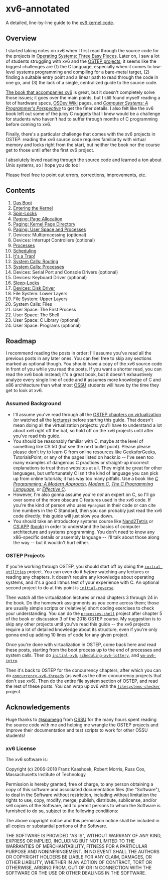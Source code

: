 # xv6-annotated

A detailed, line-by-line guide to the [xv6 kernel code](https://github.com/mit-pdos/xv6-public).

## Overview

I started taking notes on xv6 when I first read through the source code for the
projects in
[Operating Systems: Three Easy Pieces](https://pages.cs.wisc.edu/~remzi/OSTEP/).
Later on, I saw a lot of students struggling with xv6 and the
[OSTEP projects](https://github.com/remzi-arpacidusseau/ostep-projects/);
it seems like the biggest challenges are (1) the C language, especially when it
comes to low-level systems programming and compiling for a bare-metal target,
(2) finding a suitable entry point and a linear path to read through the code in
one go, and (3) the lack of a single, centralized guide to the source code.

[The book that accompanies xv6](https://pdos.csail.mit.edu/6.828/2018/xv6/book-rev11.pdf)
is great, but it doesn't completely solve those issues; it goes over the main
points, but I still found myself reading a lot of hardware specs,
[OSDev Wiki](https://wiki.osdev.org/) pages, and [*Computer Systems: A Programmer's
Perspective*](https://csapp.cs.cmu.edu/3e/home.html) to get the finer details. I
also felt like the xv6 book left out some of the juicy C nuggets that I knew
would be a challenge for students who haven't had to suffer through months of C
programming before coming to xv6.

Finally, there's a particular challenge that comes with the xv6 projects in
OSTEP: reading the xv6 source code requires familiarity with virtual memory and
locks right from the start, but neither the book nor the course get to those
until after the first xv6 project.

I absolutely loved reading through the source code and learned a ton about Unix
systems, so I hope you do too!

Please freel free to point out errors, corrections, improvements, etc.

## Contents

1. [Das Boot](boot.md)
2. [Entering the Kernel](entry.md)
3. [Spin-Locks](spin_locks.md)
4. [Paging: Page Allocation](page_allocation.md)
5. [Paging: Kernel Page Directory](paging_kernel.md)
6. [Paging: User Space and Processes](paging_user.md)
7. Devices: Multiprocessing (optional)
8. Devices: Interrupt Controllers (optional)
9. [Processes](processes.md)
10. [Scheduling](scheduling.md)
11. [It's a Trap!](traps.md)
12. [System Calls: Routing](syscalls_routing.md)
13. [System Calls: Processes](syscalls_processes.md)
14. Devices: Serial Port and Console Drivers (optional)
15. Devices: Keyboard Driver (optional)
16. [Sleep-Locks](sleep_locks.md)
17. [Devices: Disk Driver](disk.md)
18. File System: Lower Layers
19. File System: Upper Layers
20. System Calls: Files
21. User Space: The First Process
22. User Space: The Shell
23. User Space: C Library (optional)
24. User Space: Programs (optional)

## Roadmap

I recommend reading the posts in order; I'll assume you've read all the previous
posts in any later ones. You can feel free to skip any sections marked as
optional though. You should have a copy of the xv6 source code in front of you
while you read the posts. If you want a shorter read, you can read the xv6 book
instead; it's a great book, but it doesn't exhaustively analyze every single
line of code and it assumes more knowledge of C and x86 architecture than what
most [OSSU](https://github.com/ossu/computer-science/) students will have by the
time they get to look at xv6.

### Assumed Background

* I'll assume you've read through all the [OSTEP chapters on virtualization](https://pages.cs.wisc.edu/~remzi/OSTEP/#book-chapters) (or watched all the [lectures](https://pages.cs.wisc.edu/~remzi/Classes/537/Spring2018/Discussion/videos.html)) before starting this guide. That doesn't mean doing all the virtualization projects: you'll have to understand a lot about xv6 right off the bat, so hold off on the xv6 projects until after you've read this guide.
* You should be reasonably familiar with C, maybe at the level of something like CS 50 (but see the next bullet point). Please please please don't try to learn C from online resources like GeeksforGeeks, TutorialsPoint, or any of the pages listed on hackr.io -- I've seen too many examples of dangerous C practices or straight-up incorrect explanations to trust those websites at all. They might be great for other languages, but unfortunately C isn't the kind of language you can pick up from online tutorials; it has way too many pitfalls. Use a book like [*C Programming: A Modern Approach*](http://www.knking.com/books/c2/), [*Modern C*](https://modernc.gforge.inria.fr), [*The C Programming Language*](https://en.wikipedia.org/wiki/The_C_Programming_Language), or [*Effective C*](https://nostarch.com/Effective_C).
* However, I'm also gonna assume you're *not* an expert on C, so I'll go over some of the more obscure C features used in the xv6 code. If you're the kind of person who uses `#pragma`s in their code or can cite line numbers in the C Standard, then you can probably just read the xv6 code directly; this guide will just slow you down.
* You should take an introductory systems course like [Nand2Tetris](https://www.nand2tetris.org/) or [CS:APP](https://www.cs.cmu.edu/afs/cs.cmu.edu/academic/class/15213-f15/www/schedule.html) [(book)](https://csapp.cs.cmu.edu/3e/home.html) in order to understand the basics of computer architecture and systems programming. You don't need to know any x86-specific details or assembly language -- I'll talk about those along the way -- but it wouldn't hurt either.

### OSTEP Projects

If you're working through OSTEP, you should start off by doing the
[`initial-utilities`](https://github.com/remzi-arpacidusseau/ostep-projects/tree/master/initial-utilities)
project. You can even do it *before* watching any lectures or reading any
chapters. It doesn't require any knowledge about operating systems, and it's a
good litmus test of your experience with C. An optional second project to do at
this point is [`initial-reverse`](https://github.com/remzi-arpacidusseau/ostep-projects/tree/master/initial-reverse).

Then watch all the virtualization lectures or read chapters 3 through 24 in the
book. Do the homework assignments as you come across them; those are usually
simple scripts or (relatively) short coding exercises to check your understanding.
You can do the [`processes-shell`](https://github.com/remzi-arpacidusseau/ostep-projects/tree/master/processes-shell)
project after chapter 5 of the book or discussion 3 of the 2018 OSTEP course. My
suggestion is to skip any other projects until you've read this guide -- the xv6
projects require a lot of detailed knowledge about its structure, even if you're
only gonna end up adding 10 lines of code for any given project.

Once you're done with virtualization in OSTEP, come back here and read these
posts, starting from the boot process up to the end of processes and system
calls. Then do
[`initial-xv6`](https://github.com/remzi-arpacidusseau/ostep-projects/tree/master/initial-xv6),
[`scheduling-xv6-lottery`](https://github.com/remzi-arpacidusseau/ostep-projects/tree/master/scheduling-xv6-lottery),
and [`vm-xv6-intro`](https://github.com/remzi-arpacidusseau/ostep-projects/tree/master/vm-xv6-intro).

Then it's back to OSTEP for the concurrency chapters, after which you can do
[`concurrency-xv6-threads`](https://github.com/remzi-arpacidusseau/ostep-projects/tree/master/initial-xv6)
(as well as the other concurrency projects that don't use xv6). Then do the
entire file system section of OSTEP, and read the rest of these posts. You can
wrap up xv6 with the [`filesystems-checker`](https://github.com/remzi-arpacidusseau/ostep-projects/tree/master/filesystems-checker)
project.


## Acknowledgements

Huge thanks to [@spamegg](https://github.com/spamegg1) from
[OSSU](https://github.com/ossu/computer-science/) for the many hours spent
reading the source code with me and helping me wrangle the OSTEP projects and
improve their documentation and test scripts to work for other OSSU students!

### xv6 License

The xv6 software is:

Copyright (c) 2006-2018 Franz Kaashoek, Robert Morris, Russ Cox,
						Massachusetts Institute of Technology

Permission is hereby granted, free of charge, to any person obtaining a copy of
this software and associated documentation files (the "Software"), to deal in
the Software without restriction, including without limitation the rights to
use, copy, modify, merge, publish, distribute, sublicense, and/or sell copies of
the Software, and to permit persons to whom the Software is furnished to do so,
subject to the following conditions:

The above copyright notice and this permission notice shall be included in all
copies or substantial portions of the Software.

THE SOFTWARE IS PROVIDED "AS IS", WITHOUT WARRANY OF ANY KIND, EXPRESS OR
IMPLIED, INCLUDING BUT NOT LIMITED TO THE WARRANTIES OF MERCHANTABILITY, FITNESS
FOR A PARTICULAR PURPOSE AND NONINFRINGEMENT. IN NO EVENT SHALL THE AUTHORS OR
COPYRIGHT HOLDERS BE LIABLE FOR ANY CLAIM, DAMAGES, OR OTHER LIABILITY, WHETHER
IN AN ACTION OF CONTRACT, TORT OR OTHERWISE, ARISING FROM, OUT OF OR IN
CONNECTION WITH THE SOFTWARE OR THE USE OR OTHER DEALINGS IN THE SOFTWARE.

